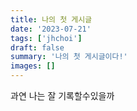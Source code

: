 ```yaml
---
title: 나의 첫 게시글
date: '2023-07-21'
tags: ['jhchoi']
draft: false
summary: '나의 첫 게시글이다!'
images: []
---
```


과연 나는 잘 기록할수있을까
